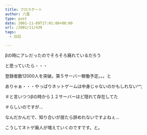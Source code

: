 ```yaml
---
title: クロスゲート
author: 八雲
type: post
date: 2001-11-09T17:01:00+00:00
url: /2001/11/430
tags:
  - 日記

---
```

βの時にアレだったのでそろそろ廃れているだろう
  
と思っていたら・・・

登録者数12000人を突破。第５サーバー稼働予定。。。と

ありゃぁ・・・やっぱりネットゲームは中身じゃないのかもしれない^^;
  
＃と言いつつβの時から１２サーバーほど隠れて存在してた
  
＃らしいのですが…
  
なんだかんだで、知り合いが居たら辞めれないですよねぇ…
  
こうしてネトゲ廃人が増えていくのですです。と。
